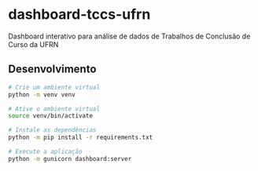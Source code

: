 # dashboard-tccs-ufrn
Dashboard interativo para análise de dados de Trabalhos de Conclusão de Curso da UFRN


## Desenvolvimento

```sh
# Crie um ambiente virtual
python -m venv venv

# Ative o ambiente virtual
source venv/bin/activate

# Instale as dependências
python -m pip install -r requirements.txt

# Execute a aplicação
python -m gunicorn dashboard:server
```